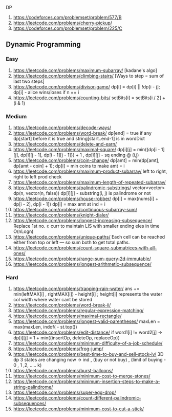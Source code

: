 DP 
1. https://codeforces.com/problemset/problem/577/B
2. https://leetcode.com/problems/cherry-pickup/
3. https://codeforces.com/problemset/problem/225/C

## Dynamic Programming

### Easy
1. https://leetcode.com/problems/maximum-subarray/ [kadane's algo]
2. https://leetcode.com/problems/climbing-stairs/ [Ways to step = sum of last two steps]
3. https://leetcode.com/problems/divisor-game/ dp[i] = dp[i] || !dp[i - j];  dp[i] - alice wins/loses if n == i
4. https://leetcode.com/problems/counting-bits/ setBits[i] = setBits[i / 2] + (i & 1)

### Medium
1. https://leetcode.com/problems/decode-ways/
2. https://leetcode.com/problems/word-break/ dp[end] = true if any dp[start] before it is true and string[start..end-1] is in wordDict
3. https://leetcode.com/problems/delete-and-earn/
4. https://leetcode.com/problems/maximal-square/ dp[i][j] = min({dp[i - 1][j], dp[i][j - 1], dp[i - 1][j - 1]}) + 1 , dp[i][j] - sq ending @ (i,j)
5. https://leetcode.com/problems/coin-change/ dp[amt] = min(dp[amt], dp[amt - coin] + 1); dp[i] = min coins to make amt  = i
6. https://leetcode.com/problems/maximum-product-subarray/ left to right, right to left prod check 
7. https://leetcode.com/problems/maximum-length-of-repeated-subarray/
8. https://leetcode.com/problems/palindromic-substrings/ vector<vector<bool>> dp(n, vector<bool>(n, false)) dp[i][j] - substring(i, j) is palindrome or not
9. https://leetcode.com/problems/house-robber/ dp[i] = max(nums[i] + dp[i - 2], dp[i - 1]) dp[i] = max amt at ind = i
10. https://leetcode.com/problems/continuous-subarray-sum/
11. https://leetcode.com/problems/knight-dialer/
12. https://leetcode.com/problems/longest-increasing-subsequence/ Replace 1st no. ≥ curr to maintain LIS with smaller ending eles in time O(nLogn)
13. https://leetcode.com/problems/unique-paths/ Each cell can be reached either from top or left — so sum both to get total paths.
14. https://leetcode.com/problems/count-square-submatrices-with-all-ones/
15. https://leetcode.com/problems/range-sum-query-2d-immutable/
16. https://leetcode.com/problems/longest-arithmetic-subsequence/

### Hard
1. https://leetcode.com/problems/trapping-rain-water/ ans += min(leftMAX[i] , rightMAX[i]) - height[i] ; height[i] represents the water col width where water cant be stored 
2. https://leetcode.com/problems/word-break-ii/
3. https://leetcode.com/problems/regular-expression-matching/
4. https://leetcode.com/problems/maximal-rectangle/
5. https://leetcode.com/problems/longest-valid-parentheses/ maxLen = max(maxLen, indof( - st.top())
6. https://leetcode.com/problems/edit-distance/ if word1[i] != word2[j] -> dp[i][j] = 1 + min({insertOp, deleteOp, replaceOp})
7. https://leetcode.com/problems/minimum-difficulty-of-a-job-schedule/
8. https://leetcode.com/problems/frog-jump/
9. https://leetcode.com/problems/best-time-to-buy-and-sell-stock-iv/ 3D dp 3 states are changing now -> ind , (buy or not buy) , (limit of buying - 0 , 1 ,2, ..... k)
10. https://leetcode.com/problems/burst-balloons/
11. https://leetcode.com/problems/minimum-cost-to-merge-stones/
12. https://leetcode.com/problems/minimum-insertion-steps-to-make-a-string-palindrome/
13. https://leetcode.com/problems/super-egg-drop/
14. https://leetcode.com/problems/count-different-palindromic-subsequences/
15. https://leetcode.com/problems/minimum-cost-to-cut-a-stick/

